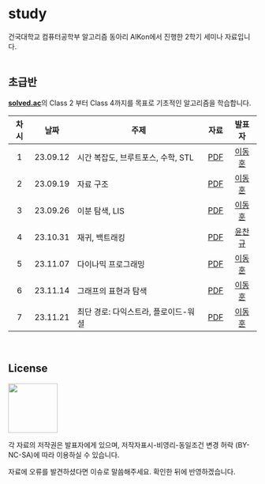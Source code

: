 # study
건국대학교 컴퓨터공학부 알고리즘 동아리 AlKon에서 진행한 2학기 세미나 자료입니다.  
<br>
## 초급반
<strong><a href=https://solved.ac>solved.ac</a></strong>의 Class 2 부터 Class 4까지를 목표로 기초적인 알고리즘을 학습합니다.

|차시|날짜|주제|자료|발표자|
|:---:|---|---|:---:|:---:|
|1|23.09.12|시간 복잡도, 브루트포스, 수학, STL|[PDF](https://github.com/KU-AlKon/study/blob/master/2023-2-basic/01-Time%20Complexity%2C%20Bruteforcing%2C%20Maths.pdf)|[이동훈](https://github.com/donghoony)|
|2|23.09.19|자료 구조|[PDF](https://github.com/KU-AlKon/study/blob/master/2023-2-basic/02-Datastructures.pdf)|[이동훈](https://github.com/donghoony)|
|3|23.09.26|이분 탐색, LIS|[PDF](https://github.com/KU-AlKon/study/blob/master/2023-2-basic/03-Binary%20Search.pdf)|[이동훈](https://github.com/donghoony)|
|4|23.10.31|재귀, 백트래킹|[PDF](https://github.com/KU-AlKon/study/blob/master/2023-2-basic/04-Recursion%2C%20Backtracking.pdf)|[윤찬규](https://github.com/dldyou)|
|5|23.11.07|다이나믹 프로그래밍|[PDF](https://github.com/KU-AlKon/study/blob/master/2023-2-basic/05-Dynamic%20Programming.pdf)|[이동훈](https://github.com/donghoony)|
|6|23.11.14|그래프의 표현과 탐색|[PDF](https://github.com/KU-AlKon/study/blob/master/2023-2-basic/06-Graphs.pdf)|[이동훈](https://github.com/donghoony)|
|7|23.11.21|최단 경로: 다익스트라, 플로이드-워셜|[PDF](https://github.com/KU-AlKon/study/blob/master/2023-2-basic/07-Shortest%20Path.pdf)|[이동훈](https://github.com/donghoony)|

<br>

## License
<a href=https://ccl.cckorea.org/about/><img src=https://github.com/KU-AlKon/study/assets/31026350/8ec33313-8d52-4663-8214-eed230c33ed2 width=100px></a>

각 자료의 저작권은 발표자에게 있으며, 저작자표시-비영리-동일조건 변경 허락 (BY-NC-SA)에 따라 이용하실 수 있습니다.

자료에 오류를 발견하셨다면 이슈로 말씀해주세요. 확인한 뒤에 반영하겠습니다.
